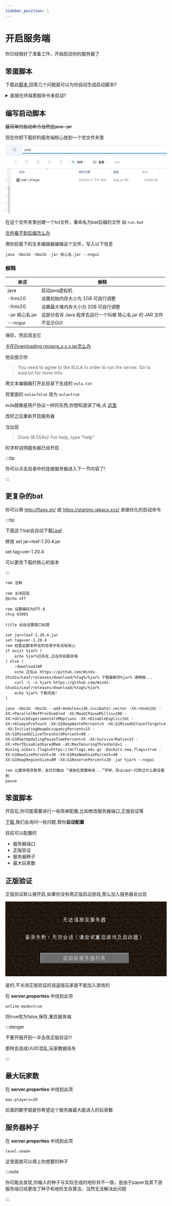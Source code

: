 ```yaml
---
sidebar_position: 1
---
```


# 开启服务端

你已经做好了准备工作，开始启动你的服务器了

## 笨蛋脚本

下载此[脚本](https://github.com/lilingfengdev/NitWiki-Script/releases/download/latest/generate-script.exe),回答几个问题就可以为你自动生成启动脚本!!

<details>
<summary>直接在终端里敲命令来启动?</summary>

如果你第一次开服,或者你看不懂这个折叠里的内容,那就跳过,直接去看底下的编写启动脚本

## 终端路径

就像你的文件资源管理器

![](_images/文件资源管理器.jpg)

(估计有人不知道文件资源管理器是什么，所以放张图)

有路径一样，你的cmd也是有路径的(红框中为此cmd所在的路径)

[cmd是什么](https://cn.bing.com/search?q=cmd%E6%98%AF%E4%BB%80%E4%B9%88)

[怎么打开cmd](https://cn.bing.com/search?form=MOZLBR&pc=MOZI&q=%E6%80%8E%E4%B9%88%E6%89%93%E5%BC%80cmd)

## 启动命令

~~最简单的启动命令当然是java -jar~~

现在你把下载好的服务端核心放到一个空文件夹里

![](_images/1.png)

点击地址栏，输入cmd然后回车，就会在这个路径下打开cmd

![](_images/2.png)

或者用别的办法打开cmd，然后用cd命令切换路径

[怎么用cd命令切换到另一个目录](https://cn.bing.com/search?q=%E6%80%8E%E4%B9%88%E7%94%A8cd%E5%91%BD%E4%BB%A4%E5%88%87%E6%8D%A2%E5%88%B0%E5%8F%A6%E4%B8%80%E4%B8%AA%E7%9B%AE%E5%BD%95)

![](_images/3.png)

</details>

## 编写启动脚本

~~最简单的启动命令当然是java -jar~~

现在你把下载好的服务端核心放到一个空文件夹里

![](_images/1.png)

在这个文件夹里创建一个txt文件，重命名为bat后缀的文件 如 `run.bat`

[文件看不到后缀怎么办](https://cn.bing.com/search?q=%E6%96%87%E4%BB%B6%E7%9C%8B%E4%B8%8D%E5%88%B0%E5%90%8E%E7%BC%80)

用你前面下的文本编辑器编辑这个文件，写入以下信息

```
java -Xms1G -Xmx2G -jar 核心名.jar --nogui
```

### 解释

| 单词 | 解释 |
| --- | ----------- |
| java | 启动java虚拟机 |
| -Xms1G | 设置初始内存大小为 1GB 可自行调整 |
| -Xmx2G | 设置最大堆内存大小为 2GB 可自行调整 |
| -jar 核心名.jar | 这部分告诉 Java 程序去运行一个叫做 核心名.jar 的 JAR 文件 |
| --nogui | 不显示GUI |

保存，然后双击它

[卡在Downloading mojang_x.x.x.jar怎么办](/docs/常见问题.md)

他会提示你
> You need to agree to the EULA in order to run the server. Go to eula.txt for more info.

用文本编辑器打开此目录下生成的 `eula.txt`

将里面的 `eula=false` 改为 `eula=true`

eula就像是用户协议一样的东西,你想知道讲了啥,点 [这里](https://zhuanlan.zhihu.com/p/463084883)

改好之后重新开启服务器

当出现

> Done (6.554s)! For help, type "help"

的字样说明服务器已经开启


:::tip

你可以点击目录中的连接服务器进入下一节内容了!

:::

## 更复杂的bat

你可以用 http://flags.sh/ 或 https://startmc.jakaco.xyz/ 来做优化的启动命令


:::tip

下面这个bat会自动下载[Leaf](/docs/准备工作/服务端核心选择.md)

修改
set jar=leaf-1.20.4.jar

set tag=ver-1.20.4

可以更改下载的核心的版本

:::

```
rem 注释

rem 关闭回显
@echo off

rem 设置编码为UTF-8
chcp 65001

title 此处设置窗口标题

set jar=leaf-1.20.4.jar
set tag=ver-1.20.4
rem 检查此脚本所在的目录中有没有核心
if exist %jar% (
    echo %jar%已存在,正在开启服务端
) else (
    :downloadJAR
    echo 正在从 https://github.com/Winds-Studio/Leaf/releases/download/%tag%/%jar% 下载最新的%jar% 请稍候...
    curl -L -o %jar% https://github.com/Winds-Studio/Leaf/releases/download/%tag%/%jar%
    echo %jar% 下载完成!
)

java -Xms1G -Xmx2G --add-modules=jdk.incubator.vector -XX:+UseG1GC -XX:+ParallelRefProcEnabled -XX:MaxGCPauseMillis=200 -XX:+UnlockExperimentalVMOptions -XX:+DisableExplicitGC -XX:+AlwaysPreTouch -XX:G1HeapWastePercent=5 -XX:G1MixedGCCountTarget=4 -XX:InitiatingHeapOccupancyPercent=15 -XX:G1MixedGCLiveThresholdPercent=90 -XX:G1RSetUpdatingPauseTimePercent=5 -XX:SurvivorRatio=32 -XX:+PerfDisableSharedMem -XX:MaxTenuringThreshold=1 -Dusing.aikars.flags=https://mcflags.emc.gs -Daikars.new.flags=true -XX:G1NewSizePercent=30 -XX:G1MaxNewSizePercent=40 -XX:G1HeapRegionSize=8M -XX:G1ReservePercent=20 -jar %jar% --nogui

rem 让脚本程序暂停，会打印输出 “请按任意键继续...”字样，防止cmd一闪而过什么都没看到
pause
```

## 笨蛋脚本

开启后,你可能需要进行一些简单配置,比如修改服务器端口,正版验证等

[下载](https://github.com/lilingfengdev/NitWiki-Script/releases/download/latest/config-eazy.py),我们会询问一些问题,帮你**自动配置**

目前可以配置的
* 服务器端口
* 正版验证
* 服务器种子
* 最大玩家数

## 正版验证

正版验证默认被开启,如果你没有用正版启动游戏,那么加入服务器会出现

![](_images/无效会话.png)

是的,不关闭正版验证的话盗版玩家是不能加入游戏的

在 **server.properties** 中找到此项
```
online-mode=true
```
将true改为false,保存,重启服务端


:::danger

不要开服开到一半去改正版验证!!!

那样会造成UUID混乱,玩家数据丢失

:::

## 最大玩家数

在 **server.properties** 中找到此项
```
max-players=20
```

后面的数字就是你希望这个服务器最大能进入的玩家数

## 服务器种子
在 **server.properties** 中找到此项
```
level-seed=
```

这里面就可以填上你想要的种子

:::note 

你可能会发现,你输入的种子与实际生成的地形并不一致，是由于paper及其下游服务端已经更改了种子和地形生存算法，当然无法解决此问题

:::



